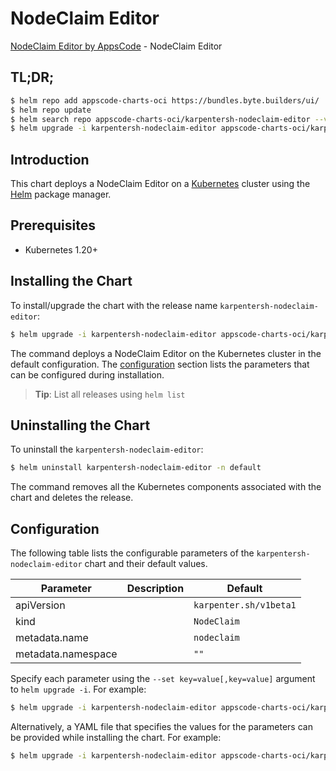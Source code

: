 # NodeClaim Editor

[NodeClaim Editor by AppsCode](https://byte.builders) - NodeClaim Editor

## TL;DR;

```bash
$ helm repo add appscode-charts-oci https://bundles.byte.builders/ui/
$ helm repo update
$ helm search repo appscode-charts-oci/karpentersh-nodeclaim-editor --version=v0.4.21
$ helm upgrade -i karpentersh-nodeclaim-editor appscode-charts-oci/karpentersh-nodeclaim-editor -n default --create-namespace --version=v0.4.21
```

## Introduction

This chart deploys a NodeClaim Editor on a [Kubernetes](http://kubernetes.io) cluster using the [Helm](https://helm.sh) package manager.

## Prerequisites

- Kubernetes 1.20+

## Installing the Chart

To install/upgrade the chart with the release name `karpentersh-nodeclaim-editor`:

```bash
$ helm upgrade -i karpentersh-nodeclaim-editor appscode-charts-oci/karpentersh-nodeclaim-editor -n default --create-namespace --version=v0.4.21
```

The command deploys a NodeClaim Editor on the Kubernetes cluster in the default configuration. The [configuration](#configuration) section lists the parameters that can be configured during installation.

> **Tip**: List all releases using `helm list`

## Uninstalling the Chart

To uninstall the `karpentersh-nodeclaim-editor`:

```bash
$ helm uninstall karpentersh-nodeclaim-editor -n default
```

The command removes all the Kubernetes components associated with the chart and deletes the release.

## Configuration

The following table lists the configurable parameters of the `karpentersh-nodeclaim-editor` chart and their default values.

|     Parameter      | Description |              Default              |
|--------------------|-------------|-----------------------------------|
| apiVersion         |             | <code>karpenter.sh/v1beta1</code> |
| kind               |             | <code>NodeClaim</code>            |
| metadata.name      |             | <code>nodeclaim</code>            |
| metadata.namespace |             | <code>""</code>                   |


Specify each parameter using the `--set key=value[,key=value]` argument to `helm upgrade -i`. For example:

```bash
$ helm upgrade -i karpentersh-nodeclaim-editor appscode-charts-oci/karpentersh-nodeclaim-editor -n default --create-namespace --version=v0.4.21 --set apiVersion=karpenter.sh/v1beta1
```

Alternatively, a YAML file that specifies the values for the parameters can be provided while
installing the chart. For example:

```bash
$ helm upgrade -i karpentersh-nodeclaim-editor appscode-charts-oci/karpentersh-nodeclaim-editor -n default --create-namespace --version=v0.4.21 --values values.yaml
```
